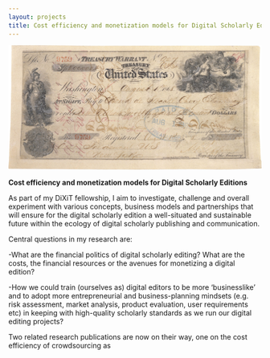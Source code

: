 ```yaml
---
layout: projects
title: Cost efficiency and monetization models for Digital Scholarly Editions
---
```

<a href="https://en.wikipedia.org/wiki/Alaska_Purchase#/media/File:Alaska_Purchase_(hi-res).jpg"><img src="../images/DSEcosts.jpg" width="600"/></a>

**Cost efficiency and monetization models for Digital Scholarly Editions**

As part of my DiXiT fellowship, I aim to investigate, challenge and overall experiment with various concepts, business models and partnerships that will ensure for the digital scholarly edition a well-situated and sustainable future within the ecology of digital scholarly publishing and communication.

Central questions in my research are:

-What are the financial politics of digital scholarly editing?  What are the costs, the financial resources or the avenues for monetizing a digital edition?

-How we could train (ourselves as) digital editors to be more ‘businesslike’ and to adopt more entrepreneurial and business-planning mindsets (e.g. risk assessment, market analysis, product evaluation, user requirements etc) in keeping with high-quality scholarly standards as we run our digital editing projects?

Two related research publications are now on their way, one on the cost efficiency of crowdsourcing as

